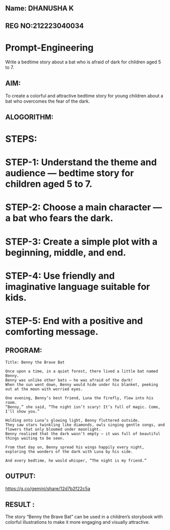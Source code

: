 ## Name: DHANUSHA K
## REG NO:212223040034

# Prompt-Engineering
Write a bedtime story about a bat who is afraid of dark for children aged 5 to 7.

## AIM:
To create a colorful and attractive bedtime story for young children about a bat who overcomes the fear of the dark.



## ALOGORITHM:
# STEPS:
# STEP-1: Understand the theme and audience — bedtime story for children aged 5 to 7.
# STEP-2: Choose a main character — a bat who fears the dark.
# STEP-3: Create a simple plot with a beginning, middle, and end.
# STEP-4: Use friendly and imaginative language suitable for kids.
# STEP-5: End with a positive and comforting message.


## PROGRAM:
```
Title: Benny the Brave Bat

Once upon a time, in a quiet forest, there lived a little bat named Benny.
Benny was unlike other bats — he was afraid of the dark!
When the sun went down, Benny would hide under his blanket, peeking out at the moon with worried eyes.

One evening, Benny’s best friend, Luna the firefly, flew into his room.
“Benny,” she said, “The night isn’t scary! It’s full of magic. Come, I’ll show you.”

Holding onto Luna’s glowing light, Benny fluttered outside.
They saw stars twinkling like diamonds, owls singing gentle songs, and flowers that only bloomed under moonlight.
Benny realized that the dark wasn’t empty — it was full of beautiful things waiting to be seen.

From that day on, Benny spread his wings happily every night, exploring the wonders of the dark with Luna by his side.

And every bedtime, he would whisper, “The night is my friend.”
```

## OUTPUT:
https://g.co/gemini/share/12d7b2f22c5a

## RESULT :
The story “Benny the Brave Bat” can be used in a children’s storybook with colorful illustrations to make it more engaging and visually attractive.


